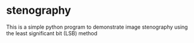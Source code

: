 # stenography
This is a simple python program to demonstrate image stenography using the least significant bit (LSB) method

